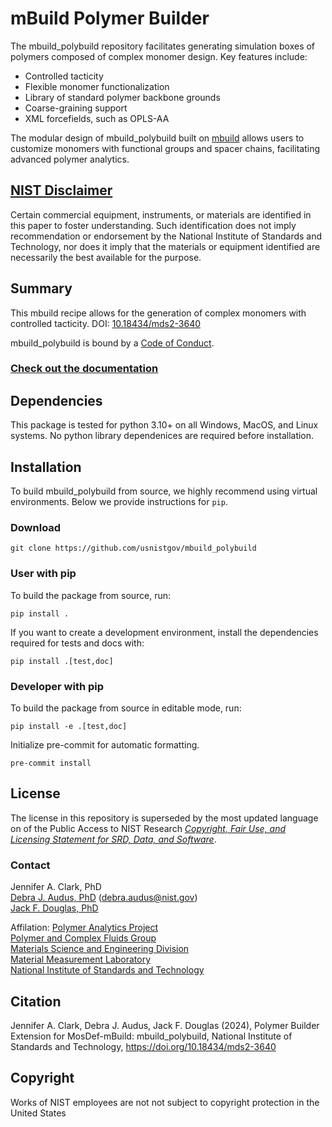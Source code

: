 mBuild Polymer Builder
==============================

The mbuild_polybuild repository facilitates generating simulation boxes of polymers composed of complex monomer design. Key features include:

- Controlled tacticity
- Flexible monomer functionalization
- Library of standard polymer backbone grounds
- Coarse-graining support 
- XML forcefields, such as OPLS-AA

The modular design of mbuild_polybuild built on [mbuild](https://mbuild.mosdef.org/en/stable/) allows users to customize monomers with functional groups and spacer chains, facilitating advanced polymer analytics.

## [NIST Disclaimer][nist-disclaimer]

Certain commercial equipment, instruments, or materials are identified in this paper to foster understanding. Such identification does not imply recommendation or endorsement by the National Institute of Standards and Technology, nor does it imply that the materials or equipment identified are necessarily the best available for the purpose.

## Summary

This mbuild recipe allows for the generation of complex monomers with controlled tacticity. DOI: [10.18434/mds2-3640](10.18434/mds2-3640)

mbuild_polybuild is bound by a [Code of Conduct](https://github.com/usnistgov/mbuild_polybuild/blob/main/CODE_OF_CONDUCT.md).

### [Check out the documentation][docs4nist]

## Dependencies

This package is tested for python 3.10+ on all Windows, MacOS, and Linux systems.
No python library dependenices are required before installation.

## Installation

To build mbuild_polybuild from source, we highly recommend using virtual environments.
Below we provide instructions for `pip`.

### Download

``git clone https://github.com/usnistgov/mbuild_polybuild``

### User with pip

To build the package from source, run:

```
pip install .
```

If you want to create a development environment, install
the dependencies required for tests and docs with:

```
pip install .[test,doc]
```

### Developer with pip

To build the package from source in editable mode, run:

```
pip install -e .[test,doc]
```

Initialize pre-commit for automatic formatting.

```
pre-commit install
```

## License

The license in this repository is superseded by the most updated language
on of the Public Access to NIST Research [*Copyright, Fair Use, and Licensing
Statement for SRD, Data, and Software*][nist-open].

### Contact

Jennifer A. Clark, PhD\
[Debra J. Audus, PhD][daudus] (debra.audus@nist.gov)\
[Jack F. Douglas, PhD][jdouglas]

Affilation:
[Polymer Analytics Project][polyanal]\
[Polymer and Complex Fluids Group][group1]\
[Materials Science and Engineering Division][msed]\
[Material Measurement Laboratory][mml]\
[National Institute of Standards and Technology][nist]

## Citation

Jennifer A. Clark, Debra J. Audus, Jack F. Douglas (2024), Polymer Builder Extension for MosDef-mBuild: mbuild_polybuild, National Institute of Standards and Technology, https://doi.org/10.18434/mds2-3640

## Copyright

Works of NIST employees are not not subject to copyright protection in the United States

<!-- References -->

[nist-disclaimer]: https://www.nist.gov/open/license
[nist-open]: https://www.nist.gov/open/license#software
[docs4nist]: https://pages.nist.gov/mbuild_polybuild/en/main/index.html
[daudus]: https://www.nist.gov/people/debra-audus
[jdouglas]: https://www.nist.gov/people/jack-f-douglas
[polyanal]: https://www.nist.gov/programs-projects/polymer-analytics
[group1]: https://www.nist.gov/mml/materials-science-and-engineering-division/polymers-and-complex-fluids-group
[msed]: https://www.nist.gov/mml/materials-science-and-engineering-division
[mml]: https://www.nist.gov/mml
[nist]: https://www.nist.gov
